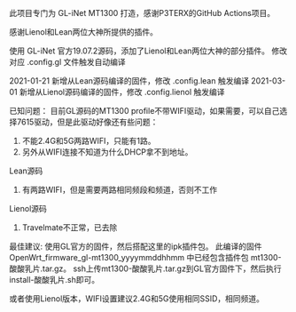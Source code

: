 此项目专门为 GL-iNet MT1300 打造，感谢P3TERX的GitHub Actions项目。

感谢Lienol和Lean两位大神所提供的插件。

使用 GL-iNet 官方19.07.2源码，添加了Lienol和Lean两位大神的部分插件。
修改对应 .config.gl 文件触发自动编译

2021-01-21 新增从Lean源码编译的固件，修改 .config.lean 触发编译
2021-03-01 新增从Lienol源码编译的固件，修改 .config.lienol 触发编译

已知问题：
目前GL源码的MT1300 profile不带WIFI驱动，如果需要，可以自己选择7615驱动，但是此驱动好像还有些问题：
1. 不能2.4G和5G两路WIFI，只能有1路。
2. 另外从WIFI连接不知道为什么DHCP拿不到地址。

Lean源码
1. 有两路WIFI，但是需要两路相同频段和频道，否则不工作

Lienol源码
1. Travelmate不正常，已去除


最佳建议:
使用GL官方的固件，然后搭配这里的ipk插件包。
此编译的固件 OpenWrt_firmware_gl-mt1300_yyyymmddhhmm 中已经包含插件包 mt1300-酸酸乳片.tar.gz。
ssh上传mt1300-酸酸乳片.tar.gz到GL官方固件下，然后执行install-酸酸乳片.sh即可。

或者使用Lienol版本，WIFI设置建议2.4G和5G使用相同SSID，相同频道。

